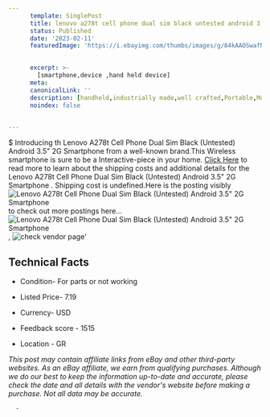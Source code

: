 ```yaml
---
      template: SinglePost
      title: lenovo a278t cell phone dual sim black untested android 3 5 2g smartphone 
      status: Published
      date: '2023-02-11'
      featuredImage: 'https://i.ebayimg.com/thumbs/images/g/84kAAOSwafNjLocx/s-l225.jpg'
       

      excerpt: >-
        [smartphone,device ,hand held device]
      meta:
      canonicalLink: ''
      description: [handheld,industrially made,well crafted,Portable,Mobile,Compact,Convenient,Lightweight,Maneuverable,Man-portable,Miniature,Carriable,Hand-held,Light,Holdable,Transportable,Mobile device,Pocket-sized,On-the-go,Wireless,Cordless,Compact size,Convenient size, smartphone,device ,hand held device]
      noindex: false
      

---
```

$
      Introducing th Lenovo A278t Cell Phone Dual Sim Black (Untested) Android  3.5" 2G Smartphone  from a well-known brand.This Wireless smartphone is sure to be a Interactive-piece in your home. [Click Here](https://www.ebay.com/itm/225356852124?hash=item347850ab9c%3Ag%3A84kAAOSwafNjLocx&mkevt=1&mkcid=1&mkrid=711-53200-19255-0&campid=%253CePNCampaignId%253E&customid=%253CreferenceId%253E&toolid=10049) to read more to learn about the shipping costs and additional details for the Lenovo A278t Cell Phone Dual Sim Black (Untested) Android  3.5" 2G Smartphone . Shipping cost is undefined.Here is the posting visibly ![Lenovo A278t Cell Phone Dual Sim Black (Untested) Android  3.5" 2G Smartphone ](https://i.ebayimg.com/thumbs/images/g/84kAAOSwafNjLocx/s-l225.jpg) to check out more postings here... ![Lenovo A278t Cell Phone Dual Sim Black (Untested) Android  3.5" 2G Smartphone ](https://i.ebayimg.com/images/g/84kAAOSwafNjLocx/s-l1600.jpg), ![check vendor page](https://origin-galleryplus.ebayimg.com/ws/web/225356852124_2_0_1/225x225.jpg,https://origin-galleryplus.ebayimg.com/ws/web/225356852124_3_0_1/225x225.jpg,https://origin-galleryplus.ebayimg.com/ws/web/225356852124_4_0_1/225x225.jpg,https://origin-galleryplus.ebayimg.com/ws/web/225356852124_5_0_1/225x225.jpg,https://origin-galleryplus.ebayimg.com/ws/web/225356852124_6_0_1/225x225.jpg,https://origin-galleryplus.ebayimg.com/ws/web/225356852124_7_0_1/225x225.jpg,https://origin-galleryplus.ebayimg.com/ws/web/225356852124_8_0_1/225x225.jpg,https://origin-galleryplus.ebayimg.com/ws/web/225356852124_9_0_1/225x225.jpg,https://origin-galleryplus.ebayimg.com/ws/web/225356852124_10_0_1/225x225.jpg,https://origin-galleryplus.ebayimg.com/ws/web/225356852124_11_0_1/225x225.jpg)'

      

 ## Technical Facts 



     
      

 - Condition- For parts or not working 


      

 - Listed Price- 7.19 


      

 - Currency- USD 


      

 - Feedback score - 1515 


      

 - Location - GR 


      
      

 *_This post may contain affiliate links from eBay and other third-party websites. As an eBay affiliate, we earn from qualifying purchases. Although we do our best to keep the information up-to-date and accurate, please check the date and all details with the vendor's website before making a purchase. Not all data may be accurate._*




      -
